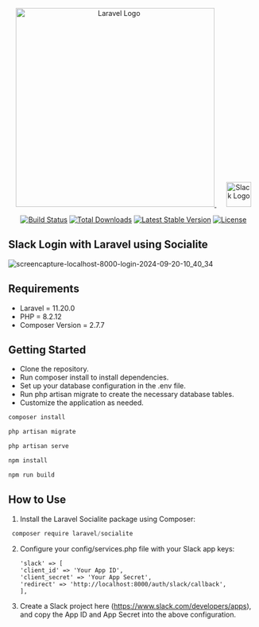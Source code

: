 <p align="center">
    <a href="https://laravel.com" target="_blank">
        <img src="https://raw.githubusercontent.com/laravel/art/master/logo-lockup/5%20SVG/2%20CMYK/1%20Full%20Color/laravel-logolockup-cmyk-red.svg" width="400" alt="Laravel Logo">
    </a>
    <a href="https://slack.com" target="_blank">
        <img src="https://upload.wikimedia.org/wikipedia/commons/7/76/Slack_Icon.png" width="50" alt="Slack Logo" style="margin-left: 20px;">
    </a>
</p>

<p align="center">
<a href="https://github.com/laravel/framework/actions"><img src="https://github.com/laravel/framework/workflows/tests/badge.svg" alt="Build Status"></a>
<a href="https://packagist.org/packages/laravel/framework"><img src="https://img.shields.io/packagist/dt/laravel/framework" alt="Total Downloads"></a>
<a href="https://packagist.org/packages/laravel/framework"><img src="https://img.shields.io/packagist/v/laravel/framework" alt="Latest Stable Version"></a>
<a href="https://packagist.org/packages/laravel/framework"><img src="https://img.shields.io/packagist/l/laravel/framework" alt="License"></a>
</p>

## Slack Login with Laravel using Socialite

![screencapture-localhost-8000-login-2024-09-20-10_40_34](https://github.com/user-attachments/assets/43458425-d9db-4378-acdf-9aa7d145b333)

## Requirements
-  Laravel = 11.20.0
-  PHP = 8.2.12
-  Composer Version = 2.7.7

## Getting Started
-  Clone the repository.
-  Run composer install to install dependencies.
-  Set up your database configuration in the .env file.
-  Run php artisan migrate to create the necessary database tables.
-  Customize the application as needed.

```javascript
composer install
```

```javascript
php artisan migrate
```

```javascript
php artisan serve
```

```javascript
npm install
```

```javascript
npm run build
```
## How to Use

1)  Install the Laravel Socialite package using Composer:
   ```javascript
    composer require laravel/socialite
   ```

2) Configure your config/services.php file with your Slack app keys:
   ```
   'slack' => [
   'client_id' => 'Your App ID', 
   'client_secret' => 'Your App Secret',
   'redirect' => 'http://localhost:8000/auth/slack/callback',
   ],
   ```

4) Create a Slack project here (https://www.slack.com/developers/apps), and copy the App ID and App Secret into the above configuration.
